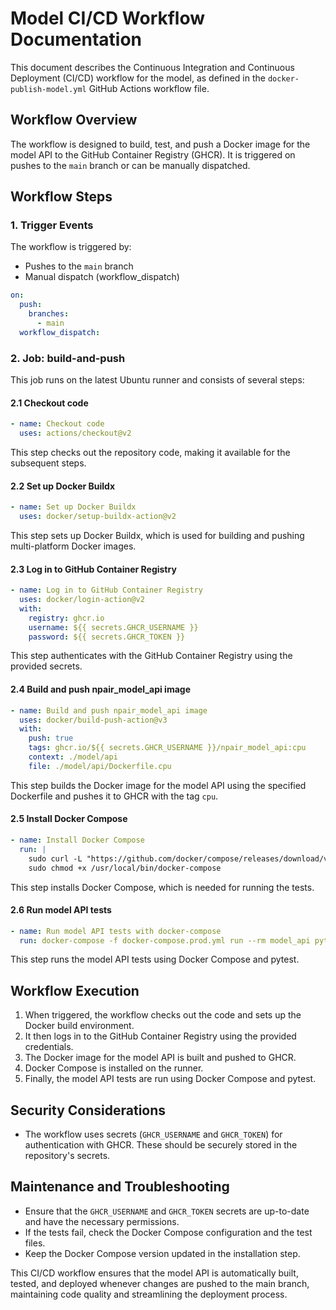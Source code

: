 # Model CI/CD Workflow Documentation

This document describes the Continuous Integration and Continuous Deployment (CI/CD) workflow for the model, as defined in the `docker-publish-model.yml` GitHub Actions workflow file.

## Workflow Overview

The workflow is designed to build, test, and push a Docker image for the model API to the GitHub Container Registry (GHCR). It is triggered on pushes to the `main` branch or can be manually dispatched.

## Workflow Steps

### 1. Trigger Events

The workflow is triggered by:
- Pushes to the `main` branch
- Manual dispatch (workflow_dispatch)

```yaml
on:
  push:
    branches:
      - main
  workflow_dispatch:
```

### 2. Job: build-and-push

This job runs on the latest Ubuntu runner and consists of several steps:

#### 2.1 Checkout code

```yaml
- name: Checkout code
  uses: actions/checkout@v2
```
This step checks out the repository code, making it available for the subsequent steps.

#### 2.2 Set up Docker Buildx

```yaml
- name: Set up Docker Buildx
  uses: docker/setup-buildx-action@v2
```
This step sets up Docker Buildx, which is used for building and pushing multi-platform Docker images.

#### 2.3 Log in to GitHub Container Registry

```yaml
- name: Log in to GitHub Container Registry
  uses: docker/login-action@v2
  with:
    registry: ghcr.io
    username: ${{ secrets.GHCR_USERNAME }}
    password: ${{ secrets.GHCR_TOKEN }}
```
This step authenticates with the GitHub Container Registry using the provided secrets.

#### 2.4 Build and push npair_model_api image

```yaml
- name: Build and push npair_model_api image
  uses: docker/build-push-action@v3
  with:
    push: true
    tags: ghcr.io/${{ secrets.GHCR_USERNAME }}/npair_model_api:cpu
    context: ./model/api
    file: ./model/api/Dockerfile.cpu
```
This step builds the Docker image for the model API using the specified Dockerfile and pushes it to GHCR with the tag `cpu`.

#### 2.5 Install Docker Compose

```yaml
- name: Install Docker Compose
  run: |
    sudo curl -L "https://github.com/docker/compose/releases/download/v2.17.2/docker-compose-$(uname -s)-$(uname -m)" -o /usr/local/bin/docker-compose
    sudo chmod +x /usr/local/bin/docker-compose
```
This step installs Docker Compose, which is needed for running the tests.

#### 2.6 Run model API tests

```yaml
- name: Run model API tests with docker-compose
  run: docker-compose -f docker-compose.prod.yml run --rm model_api pytest test_model_api.py
```
This step runs the model API tests using Docker Compose and pytest.

## Workflow Execution

1. When triggered, the workflow checks out the code and sets up the Docker build environment.
2. It then logs in to the GitHub Container Registry using the provided credentials.
3. The Docker image for the model API is built and pushed to GHCR.
4. Docker Compose is installed on the runner.
5. Finally, the model API tests are run using Docker Compose and pytest.

## Security Considerations

- The workflow uses secrets (`GHCR_USERNAME` and `GHCR_TOKEN`) for authentication with GHCR. These should be securely stored in the repository's secrets.

## Maintenance and Troubleshooting

- Ensure that the `GHCR_USERNAME` and `GHCR_TOKEN` secrets are up-to-date and have the necessary permissions.
- If the tests fail, check the Docker Compose configuration and the test files.
- Keep the Docker Compose version updated in the installation step.

This CI/CD workflow ensures that the model API is automatically built, tested, and deployed whenever changes are pushed to the main branch, maintaining code quality and streamlining the deployment process.
